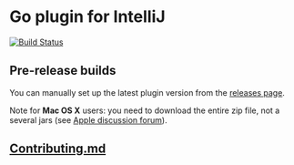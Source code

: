 # Go plugin for IntelliJ
[![Build Status](https://travis-ci.org/go-lang-plugin-org/go-lang-idea-plugin.png?branch=v1.0.0-alpha0)](https://travis-ci.org/go-lang-plugin-org/go-lang-idea-plugin)

## Pre-release builds
You can manually set up the latest plugin version from the [releases page](https://github.com/go-lang-plugin-org/go-lang-idea-plugin/releases).

Note for **Mac OS X** users: you need to download the entire zip file, not a several jars (see [Apple discussion forum](https://discussions.apple.com/thread/1483114)). 

## [Contributing.md](CONTRIBUTING.md)